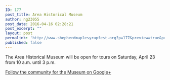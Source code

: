 ```yaml
---
ID: 177
post_title: Area Historical Museum
author: ng23055
post_date: 2016-04-16 02:28:21
post_excerpt: ""
layout: post
permalink: 'http://www.shepherdmaplesyrupfest.org?p=177&preview=true&preview_id=177'
published: false
---
```

The Area Historical Museum will be open for tours on Saturday, April 23 from 10 a.m. until 3 p.m.

<a href="https://plus.google.com/communities/110239395916957888304" target="_blank">Follow the community for the Museum on Google+</a>